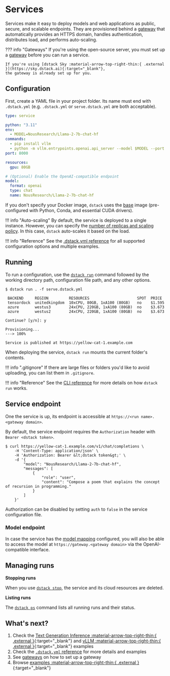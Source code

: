 # Services

Services make it easy to deploy models and web applications as public,
secure, and scalable endpoints. They are provisioned behind a [gateway](gateways.md) that
automatically provides an HTTPS domain, handles authentication, distributes load, and performs auto-scaling.

??? info "Gateways"
    If you're using the open-source server, you must set up a [gateway](gateways.md) before you can run a service.

    If you're using [dstack Sky :material-arrow-top-right-thin:{ .external }](https://sky.dstack.ai){:target="_blank"},
    the gateway is already set up for you.

## Configuration

First, create a YAML file in your project folder. Its name must end with `.dstack.yml` (e.g. `.dstack.yml` or `serve.dstack.yml`
are both acceptable).

<div editor-title="serve.dstack.yml"> 

```yaml
type: service

python: "3.11"
env:
  - MODEL=NousResearch/Llama-2-7b-chat-hf
commands:
  - pip install vllm
  - python -m vllm.entrypoints.openai.api_server --model $MODEL --port 8000
port: 8000

resources:
  gpu: 80GB

# (Optional) Enable the OpenAI-compatible endpoint
model:
  format: openai
  type: chat
  name: NousResearch/Llama-2-7b-chat-hf
```

</div>

If you don't specify your Docker image, `dstack` uses the [base](https://hub.docker.com/r/dstackai/base/tags) image
(pre-configured with Python, Conda, and essential CUDA drivers).

!!! info "Auto-scaling"
    By default, the service is deployed to a single instance. However, you can specify the
    [number of replicas and scaling policy](../reference/dstack.yml/service.md#replicas-and-auto-scaling).
    In this case, `dstack` auto-scales it based on the load.

!!! info "Reference"
    See the [.dstack.yml reference](../reference/dstack.yml/service.md)
    for all supported configuration options and multiple examples.

## Running

To run a configuration, use the [`dstack run`](../reference/cli/index.md#dstack-run) command followed by the working directory path, 
configuration file path, and any other options.

<div class="termy">

```shell
$ dstack run . -f serve.dstack.yml

 BACKEND     REGION         RESOURCES                     SPOT  PRICE
 tensordock  unitedkingdom  10xCPU, 80GB, 1xA100 (80GB)   no    $1.595
 azure       westus3        24xCPU, 220GB, 1xA100 (80GB)  no    $3.673
 azure       westus2        24xCPU, 220GB, 1xA100 (80GB)  no    $3.673
 
Continue? [y/n]: y

Provisioning...
---> 100%

Service is published at https://yellow-cat-1.example.com
```

</div>

When deploying the service, `dstack run` mounts the current folder's contents.

!!! info ".gitignore"
    If there are large files or folders you'd like to avoid uploading, 
    you can list them in `.gitignore`.

!!! info "Reference"
    See the [CLI reference](../reference/cli/index.md#dstack-run) for more details
    on how `dstack run` works.

## Service endpoint

One the service is up, its endpoint is accessible at `https://<run name>.<gateway domain>`.

By default, the service endpoint requires the `Authorization` header with `Bearer <dstack token>`. 

<div class="termy">

```shell
$ curl https://yellow-cat-1.example.com/v1/chat/completions \
    -H 'Content-Type: application/json' \
    -H 'Authorization: Bearer &lt;dstack token&gt;' \
    -d '{
        "model": "NousResearch/Llama-2-7b-chat-hf",
        "messages": [
            {
                "role": "user",
                "content": "Compose a poem that explains the concept of recursion in programming."
            }
        ]
    }'
```

</div>

Authorization can be disabled by setting `auth` to `false` in the service configuration file.

### Model endpoint

In case the service has the [model mapping](../reference/dstack.yml/service.md#model-mapping) configured, you will also be able
to access the model at `https://gateway.<gateway domain>` via the OpenAI-compatible interface.

## Managing runs

**Stopping runs**

When you use [`dstack stop`](../reference/cli/index.md#dstack-stop), the service and its cloud resources are deleted.

**Listing runs**

The [`dstack ps`](../reference/cli/index.md#dstack-ps) command lists all running runs and their status.

## What's next?

1. Check the [Text Generation Inference :material-arrow-top-right-thin:{ .external }](https://github.com/dstackai/dstack/blob/master/examples/deployment/tgi/README.md){:target="_blank"} and [vLLM :material-arrow-top-right-thin:{ .external }](https://github.com/dstackai/dstack/blob/master/examples/deployment/vllm/README.md){:target="_blank"} examples
2. Check the [`.dstack.yml` reference](../reference/dstack.yml/service.md) for more details and examples
3. See [gateways](gateways.md) on how to set up a gateway
4. Browse [examples :material-arrow-top-right-thin:{ .external }](https://github.com/dstackai/dstack/tree/master/examples){:target="_blank"}